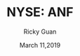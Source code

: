 ---
type: "report"
paper: "ANF_Ricky_Guan.pdf"
author: "Ricky Guan"
company: "Abercrombie & Fitch Co. "
date: "March 11,2019"
summary: "Abercrombie and Fitch Co. (“Abercrombie”) is a global clothing retailer focused on providing premium offerings of fashion apparel, accessories, and personal care products through its brands: Abercrombie & Fitch, Hollister, Gilly Hicks, and Abercrombie kids. Abercrombie currently operates 861 stores across over 20 countries worldwide, with a majority of its operations situated domestically within the US.   "
title: "NYSE: ANF"
---
